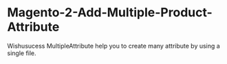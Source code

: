 # Magento-2-Add-Multiple-Product-Attribute
Wishusucess MultipleAttribute help you to create many attribute by using a single file.
